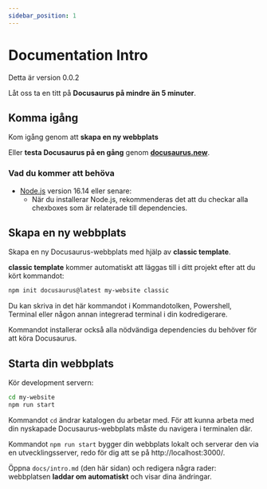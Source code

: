 ```yaml
---
sidebar_position: 1
---
```


# Documentation Intro

Detta är version 0.0.2

Låt oss ta en titt på **Docusaurus på mindre än 5 minuter**.

## Komma igång

Kom igång genom att **skapa en ny webbplats**

Eller **testa Docusaurus på en gång** genom **[docusaurus.new](https://docusaurus.new)**.

### Vad du kommer att behöva

- [Node.js](https://nodejs.org/en/download/) version 16.14 eller senare:
  - När du installerar Node.js, rekommenderas det att du checkar alla chexboxes som är relaterade till dependencies.

## Skapa en ny webbplats

Skapa en ny Docusaurus-webbplats med hjälp av **classic template**.

**classic template** kommer automatiskt att läggas till i ditt projekt efter att du kört kommandot:

```bash
npm init docusaurus@latest my-website classic
```

Du kan skriva in det här kommandot i Kommandotolken, Powershell, Terminal eller någon annan integrerad terminal i din kodredigerare.

Kommandot installerar också alla nödvändiga dependencies du behöver för att köra Docusaurus.

## Starta din webbplats

Kör development servern:

```bash
cd my-website
npm run start
```

Kommandot `cd` ändrar katalogen du arbetar med. För att kunna arbeta med din nyskapade Docusaurus-webbplats måste du navigera i terminalen där.

Kommandot `npm run start` bygger din webbplats lokalt och serverar den via en utvecklingsserver, redo för dig att se på http://localhost:3000/.

Öppna `docs/intro.md` (den här sidan) och redigera några rader: webbplatsen **laddar om automatiskt** och visar dina ändringar.

